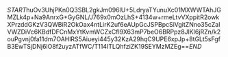 $START$huOv3UhjPKn0Q3SBL2gkJm096lU+5LdryaTYunuXc01MXWWTAhJGMZLk4p+Na9AnrxG+GyGNL/J769x0mOzLhS+4134w+rmeLtvVXppitR2owkXPrzddGKzV3QWBiR2OkOax4ntLirK2uf6eAUpGcJSPBpcSiVgitZNno35cZalVWZDiVc6KBdfDFCnMxYtKvmWCZxCfI9X63mP7beO6BRPpz8JlKI6jRZn/k2ouPgvnj0fa11dm7OAHlRS5Aiueyi445y32KzA29hqC9UPE6xpJp+8tGLt5sFgfB3EwTSjDNj6lO8f2uyzATfWC/T114ITLQhfziZK19SEYMzMZEg==$END$